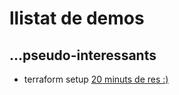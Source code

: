 # llistat de demos  
## ...pseudo-interessants

- terraform setup
[20 minuts de res :)](https://www.youtube.com/watch?v=2Ki4O09ZOQ8)
